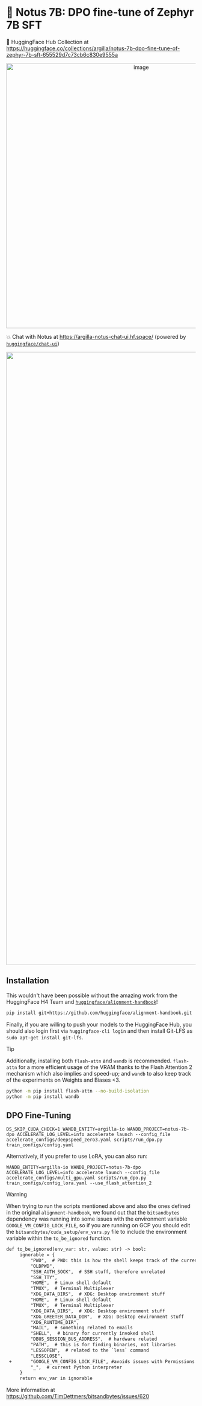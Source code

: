 # 💨 Notus 7B: DPO fine-tune of Zephyr 7B SFT

🤗 HuggingFace Hub Collection at https://huggingface.co/collections/argilla/notus-7b-dpo-fine-tune-of-zephyr-7b-sft-655529d7c73cb6c830e9555a

<div align="center">
  <img width="702" alt="image" src="https://github.com/argilla-io/notus-7b-dpo/assets/36760800/49bddbd2-ecfc-46d6-8d1d-1cb760dfe08b">
</div>

💥 Chat with Notus at https://argilla-notus-chat-ui.hf.space/ (powered by [`huggingface/chat-ui`](https://github.com/huggingface/chat-ui))

<div align="center">
  <img width="1624" alt="image" src="https://github.com/argilla-io/notus-7b-dpo/assets/36760800/a950f7f2-74ea-4873-a314-3afd1d4d7ac8">
</div>

## Installation

This wouldn't have been possible without the amazing work from the HuggingFace H4 Team and [`huggingface/alignment-handbook`](https://github.com/huggingface/alignment-handbook)!

```bash
pip install git+https://github.com/huggingface/alignment-handbook.git
```

Finally, if you are willing to push your models to the HuggingFace Hub, you should also login first via
`huggingface-cli login` and then install Git-LFS as `sudo apt-get install git-lfs`.

> [!TIP]
> Additionally, installing both `flash-attn` and `wandb` is recommended. `flash-attn` for a more
> efficient usage of the VRAM thanks to the Flash Attention 2 mechanism which also implies and speed-up; and
> `wandb` to also keep track of the experiments on Weights and Biases <3.
> ```bash
> python -m pip install flash-attn --no-build-isolation
> python -m pip install wandb
> ```

## DPO Fine-Tuning

```shell
DS_SKIP_CUDA_CHECK=1 WANDB_ENTITY=argilla-io WANDB_PROJECT=notus-7b-dpo ACCELERATE_LOG_LEVEL=info accelerate launch --config_file accelerate_configs/deepspeed_zero3.yaml scripts/run_dpo.py train_configs/config.yaml
```

Alternatively, if you prefer to use LoRA, you can also run:

```shell
WANDB_ENTITY=argilla-io WANDB_PROJECT=notus-7b-dpo ACCELERATE_LOG_LEVEL=info accelerate launch --config_file accelerate_configs/multi_gpu.yaml scripts/run_dpo.py train_configs/config_lora.yaml --use_flash_attention_2
```

> [!WARNING]
> When trying to run the scripts mentioned above and also the ones defined in the original `alignment-handbook`, we found out that the `bitsandbytes` dependency was running into some issues with the environment variable `GOOGLE_VM_CONFIG_LOCK_FILE`, so if you are running on GCP you should edit the `bitsandbytes/cuda_setup/env_vars.py` file to include the environment variable within the `to_be_ignored` function.
> ```diff
> def to_be_ignored(env_var: str, value: str) -> bool:
>      ignorable = {
>          "PWD",  # PWD: this is how the shell keeps track of the current working dir
>          "OLDPWD",
>          "SSH_AUTH_SOCK",  # SSH stuff, therefore unrelated
>          "SSH_TTY",
>          "HOME",  # Linux shell default
>          "TMUX",  # Terminal Multiplexer
>          "XDG_DATA_DIRS",  # XDG: Desktop environment stuff
>          "HOME",  # Linux shell default
>          "TMUX",  # Terminal Multiplexer
>          "XDG_DATA_DIRS",  # XDG: Desktop environment stuff
>          "XDG_GREETER_DATA_DIR",  # XDG: Desktop environment stuff
>          "XDG_RUNTIME_DIR",
>          "MAIL",  # something related to emails
>          "SHELL",  # binary for currently invoked shell
>          "DBUS_SESSION_BUS_ADDRESS",  # hardware related
>          "PATH",  # this is for finding binaries, not libraries
>          "LESSOPEN",  # related to the `less` command
>          "LESSCLOSE",
>  +       "GOOGLE_VM_CONFIG_LOCK_FILE", #avoids issues with Permissions on GCP, covered in- https://github.com/TimDettmers/bitsandbytes/issues/620#issuecomment-1666014197
>          "_",  # current Python interpreter
>      }
>      return env_var in ignorable
> ```
> More information at https://github.com/TimDettmers/bitsandbytes/issues/620
